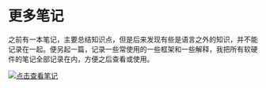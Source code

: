 # 更多笔记

之前有一本笔记，主要总结知识点，但是后来发现有些是语言之外的知识，并不能记录在一起。便另起一篇，记录一些常使用的一些框架和一些解释，我把所有软硬件的笔记全部记录在内，方便之后查看或使用。

[![点击查看笔记](https://img.shields.io/badge/点击查看笔记-myNodes-brightgreen.svg)](https://www.gitbook.com/read/book/likaiweb/more)

